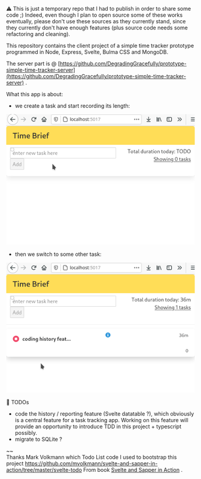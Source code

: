 :warning: This is just a temporary repo that I had to publish in order to share some code ;) Indeed, even though I plan to open source some of these works eventually, please don't use these sources as they currently stand, since they currently don't have enough features (plus source code needs some refactoring and cleaning).

This repository contains the client project of a simple time tracker prototype programmed in Node, Express, Svelte, Bulma CSS and MongoDB.

The server part is @ [https://github.com/DegradingGracefully/prototype-simple-time-tracker-server](https://github.com/DegradingGracefully/prototype-simple-time-tracker-server) .

What this app is about:
* we create a task and start recording its length:
<img alt="Task 1" src="https://github.com/DegradingGracefully/DegradingGracefully/blob/main/task1.gif">

* then we switch to some other task:
<img alt="Task 2" src="https://github.com/DegradingGracefully/DegradingGracefully/blob/main/task2.gif">

 :construction: TODOs
* code the history / reporting feature (Svelte datatable ?), which obviously is a central feature for a task tracking app. Working on this feature will provide an opportunity to introduce TDD in this project + typescript possibly.
* migrate to SQLite ?

~~<br />
Thanks Mark Volkmann which Todo List code I used to bootstrap this project 
https://github.com/mvolkmann/svelte-and-sapper-in-action/tree/master/svelte-todo
From book [Svelte and Sapper in Action](https://www.goodreads.com/book/show/52568144-svelte-and-sapper-in-action) .

